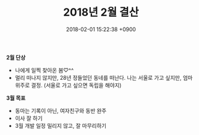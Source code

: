 ﻿---
layout: post
title: 2018년 2월 결산
date: 2018-02-01 15:22:38 +0900
description: 2018년 2월 결산 # Add post description (optional)
img: report/2018-feb-1.jpg # Add image post (optional)
fig-caption: # Add figcaption (optional)
tags: [2018년, 결산, 목표]
---
**2월 단상**
-   나에게 일찍 찾아온 봄♡^^
-   멀리 떠나지 않지만, 28년 정들었던 동네를 떠난다. 나는 서울로 가고 싶지만, 엄마 위주로 결정. (서울로 가고 싶으면 독립을 해야지)

**3월 목표**

-   동마는 기록이 아닌, 여자친구와 동반 완주
-   이사 잘 하기
-   3월 개발 일정 밀리지 않고, 잘 마무리하기